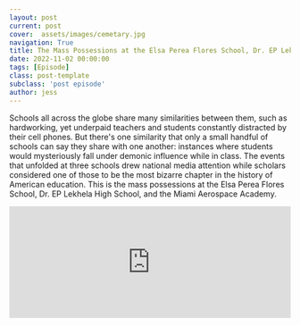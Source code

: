 ```yaml
---
layout: post
current: post
cover:  assets/images/cemetary.jpg
navigation: True
title: The Mass Possessions at the Elsa Perea Flores School, Dr. EP Lekhela High School, and the Miami Aerospace Academy
date: 2022-11-02 00:00:00
tags: [Episode]
class: post-template
subclass: 'post episode'
author: jess
---
```


Schools all across the globe share many similarities between them, such as hardworking, yet underpaid teachers and students constantly distracted by their cell phones. But there's one similarity that only a small handful of schools can say they share with one another: instances where students would mysteriously fall under demonic influence while in class. The events that unfolded at three schools drew national media attention while scholars considered one of those to be the most bizarre chapter in the history of American education. This is the mass possessions at the Elsa Perea Flores School,  Dr. EP Lekhela High School, and the Miami Aerospace Academy.

<iframe src="https://www.buzzsprout.com/2049734/11658578-the-mass-possessions-at-the-elsa-perea-flores-school-dr-ep-lekhela-high-school-and-the-miami-aerospace-academy?client_source=small_player&iframe=true" loading="lazy" width="100%" height="200" frameborder="0" scrolling="no" title='Hosting Evil, The Mass Possessions at the Elsa Perea Flores School,  Dr. EP Lekhela High School, and the Miami Aerospace Academy'></iframe>